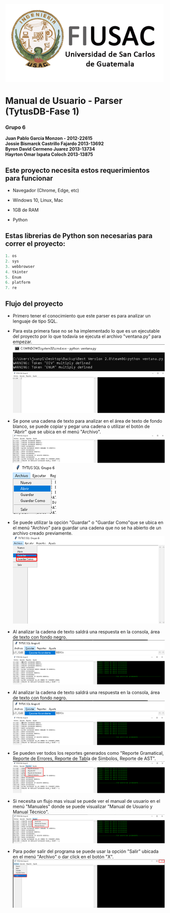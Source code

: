 ﻿![Help Builder Web Site](./Logo.png)

# Manual de Usuario - Parser (TytusDB-Fase 1)
### Grupo 6
<b>Juan Pablo García Monzon - 2012-22615<br>
Jossie Bismarck Castrillo Fajardo 2013-13692<br>
Byron David Cermeno Juarez 2013-13734<br>
Hayrton Omar Ixpata Coloch 2013-13875<br></b>

## Este proyecto necesita estos requerimientos para funcionar

* Navegador (Chrome, Edge, etc)

* Windows 10, Linux, Mac

* 1GB de RAM

* Python

## Estas librerias de Python son necesarias para correr el proyecto:<br>
```python
1. os
2. sys
3. webbrowser
4. tkinter
5. Enum
6. platform
7. re
```

## Flujo del proyecto
* Primero tener el conocimiento que este parser es para analizar un lenguaje de tipo SQL.

* Para esta primera fase no se ha implementado lo que es un ejecutable del proyecto por lo que todavía se ejecuta el archivo "ventana.py" para empezar.
![Help Builder Web Site](./ventana.png)<br>
![Help Builder Web Site](./ventana1.png)


* Se pone una cadena de texto para analizar en el área de texto de fondo blanco, se puede copiar y pegar una cadena o utilizar el botón de "Abrir" que se ubica en el menú "Archivo".
![Help Builder Web Site](./entrada.png)<br>
![Help Builder Web Site](./entrada1.png)<br>

* Se puede utilizar la opción "Guardar" o "Guardar Como"que se ubica en el menú "Archivo" para guardar una cadena que no se ha abierto de un archivo creado previamente.
![Help Builder Web Site](./Save.png)<br>


* Al analizar la cadena de texto saldrá una respuesta en la consola, área de texto con fondo negro.
![Help Builder Web Site](./ejecutar.png)<br>
![Help Builder Web Site](./ejecutar1.png)<br>

* Al analizar la cadena de texto saldrá una respuesta en la consola, área de texto con fondo negro.
![Help Builder Web Site](./ejecutar.png)<br>
![Help Builder Web Site](./ejecutar1.png)<br>

* Se pueden ver todos los reportes generados como "Reporte Gramatical, Reporte de Errores, Reporte de Tabla de Simbolos, Reporte de AST".
![Help Builder Web Site](./reportes.png)<br>


* Si necesita un flujo mas visual se puede ver el manual de usuario en el menú "Manuales" donde se puede visualizar "Manual de Usuario y Manual Técnico".
![Help Builder Web Site](./manuales.png)<br>

* Para poder salir del programa se puede usar la opción "Salir" ubicada en el menú "Archivo" o dar click en el botón "X".
![Help Builder Web Site](./Close.png)<br>

